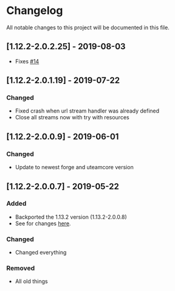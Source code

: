 # Changelog
All notable changes to this project will be documented in this file.

## [1.12.2-2.0.2.25] - 2019-08-03
- Fixes [#14](https://github.com/MC-U-Team/Music-Player/issues/14)

## [1.12.2-2.0.1.19] - 2019-07-22
### Changed
- Fixed crash when url stream handler was already defined
- Close all streams now with try with resources

## [1.12.2-2.0.0.9] - 2019-06-01
### Changed
- Update to newest forge and uteamcore version

## [1.12.2-2.0.0.7] - 2019-05-22
### Added
- Backported the 1.13.2 version (1.13.2-2.0.0.8)
- See for changes [here](https://github.com/MC-U-Team/Music-Player/blob/1.13.2/CHANGELOG.md).

### Changed
- Changed everything

### Removed
- All old things
